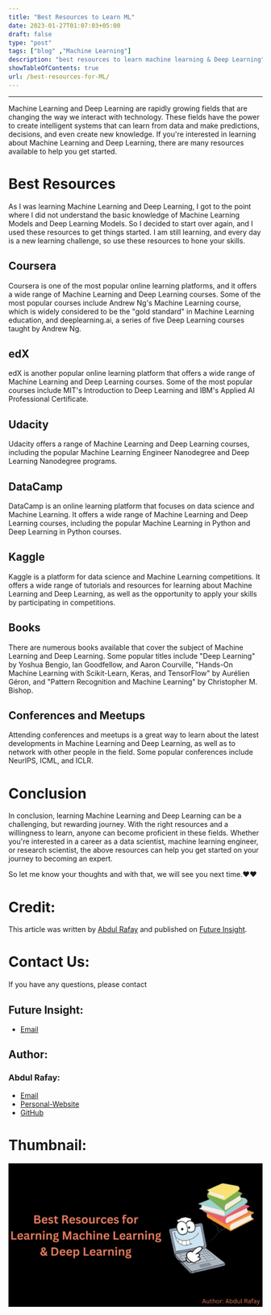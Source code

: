 ```yaml
---
title: "Best Resources to Learn ML"
date: 2023-01-27T01:07:03+05:00
draft: false
type: "post"
tags: ["blog" ,"Machine Learning"]
description: "best resources to learn machine learning & Deep Learning"
showTableOfContents: true
url: /best-resources-for-ML/
---
```


-----
Machine Learning and Deep Learning are rapidly growing fields that are changing the way we interact with technology. These fields have the power to create intelligent systems that can learn from data and make predictions, decisions, and even create new knowledge. If you're interested in learning about Machine Learning and Deep Learning, there are many resources available to help you get started.
# Best Resources
As I was learning Machine Learning and Deep Learning, I got to the point where I did not understand the basic knowledge of Machine Learning Models and Deep Learning Models. So I decided to start over again, and I used these resources to get things started. I am still learning, and every day is a new learning challenge, so use these resources to hone your skills.
## Coursera 
Coursera is one of the most popular online learning platforms, and it offers a wide range of Machine Learning and Deep Learning courses. Some of the most popular courses include Andrew Ng's Machine Learning course, which is widely considered to be the "gold standard" in Machine Learning education, and deeplearning.ai, a series of five Deep Learning courses taught by Andrew Ng.
## edX 
edX is another popular online learning platform that offers a wide range of Machine Learning and Deep Learning courses. Some of the most popular courses include MIT's Introduction to Deep Learning and IBM's Applied AI Professional Certificate.
## Udacity
Udacity offers a range of Machine Learning and Deep Learning courses, including the popular Machine Learning Engineer Nanodegree and Deep Learning Nanodegree programs.
## DataCamp  
DataCamp is an online learning platform that focuses on data science and Machine Learning. It offers a wide range of Machine Learning and Deep Learning courses, including the popular Machine Learning in Python and Deep Learning in Python courses.
## Kaggle
Kaggle is a platform for data science and Machine Learning competitions. It offers a wide range of tutorials and resources for learning about Machine Learning and Deep Learning, as well as the opportunity to apply your skills by participating in competitions.
## Books
There are numerous books available that cover the subject of Machine Learning and Deep Learning. Some popular titles include "Deep Learning" by Yoshua Bengio, Ian Goodfellow, and Aaron Courville, "Hands-On Machine Learning with Scikit-Learn, Keras, and TensorFlow" by Aurélien Géron, and "Pattern Recognition and Machine Learning" by Christopher M. Bishop.
## Conferences and Meetups
Attending conferences and meetups is a great way to learn about the latest developments in Machine Learning and Deep Learning, as well as to network with other people in the field. Some popular conferences include NeurIPS, ICML, and ICLR.
# Conclusion
In conclusion, learning Machine Learning and Deep Learning can be a challenging, but rewarding journey. With the right resources and a willingness to learn, anyone can become proficient in these fields. Whether you're interested in a career as a data scientist, machine learning engineer, or research scientist, the above resources can help you get started on your journey to becoming an expert.

So let me know your thoughts and with that, we will see you next time.❤️❤️
# Credit:
This article was written by [Abdul Rafay](https://rafay99.info) and published on [Future Insight](https://futureinsight.blog).

# Contact Us: 
If you have any questions, please contact
## Future Insight:
- [Email](mailto:fututeinsight@gmail.com)
## Author:
### Abdul Rafay:
- [Email](mailto:99marafay@gmail.com)
- [Personal-Website](https://rafay99.info)
- [GitHub](github.com/rafay99-epic) 

# Thumbnail:
![Best Resources Places to Learn machine Learning](/images/2023/resources-machine-learning/best-resources-for-ml.png)

